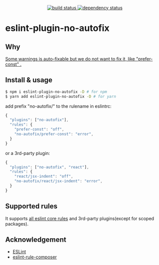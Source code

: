 <p align="center">
  <a href="https://ci.appveyor.com/api/projects/status/v562l6v4h098dvtf?svg=true">
    <img src="https://ci.appveyor.com/api/projects/status/v562l6v4h098dvtf?svg=true"
         alt="build status">
  </a>
  <a href="https://david-dm.org/tplss/node">
    <img src="https://david-dm.org/aladdin-add/eslint-plugin-autofix/status.svg"
         alt="dependency status">
  </a>
</p>

# eslint-plugin-no-autofix

## Why

[Some warnings is auto-fixable but we do not want to fix it, like "prefer-const" .](https://github.com/Microsoft/vscode-eslint/issues/208)

## Install & usage

```bash
$ npm i eslint-plugin-no-autofix -D # for npm
$ yarn add eslint-plugin-no-autofix -D # for yarn
```

add prefix "no-autofix/" to the rulename in eslintrc:

```js
{
  "plugins": ["no-autofix"],
  "rules": {
    "prefer-const": "off",
    "no-autofix/prefer-const": "error",
  }
}
```
or a 3rd-party plugin:

```js
{
  "plugins": ["no-autofix", "react"],
  "rules": {
    "react/jsx-indent": "off",
    "no-autofix/react/jsx-indent": "error",
  }
}
```

## Supported rules

It supports [all eslint core rules](https://eslint.org/docs/rules/) and 3rd-party plugins(except for scoped packages).

## Acknowledgement

+ [ESLint](https://eslint.org)
+ [eslint-rule-composer](https://github.com/not-an-aardvark/eslint-rule-composer)
